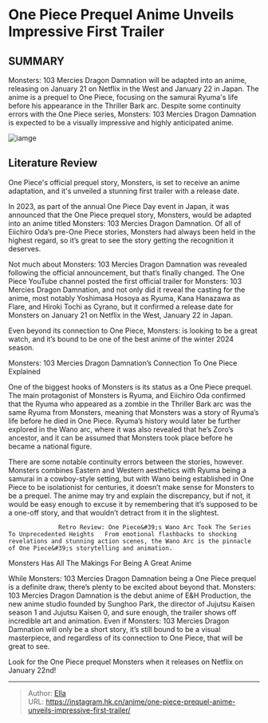 # One Piece Prequel Anime Unveils Impressive First Trailer


## SUMMARY 



  Monsters: 103 Mercies Dragon Damnation will be adapted into an anime, releasing on January 21 on Netflix in the West and January 22 in Japan.   The anime is a prequel to One Piece, focusing on the samurai Ryuma&#39;s life before his appearance in the Thriller Bark arc.   Despite some continuity errors with the One Piece series, Monsters: 103 Mercies Dragon Damnation is expected to be a visually impressive and highly anticipated anime.  

![iamge](https://static1.srcdn.com/wordpress/wp-content/uploads/2024/01/monsters-103-mercies-dragon-damnation-visual.jpg)

## Literature Review

One Piece&#39;s official prequel story, Monsters, is set to receive an anime adaptation, and it&#39;s unveiled a stunning first trailer with a release date.




In 2023, as part of the annual One Piece Day event in Japan, it was announced that the One Piece prequel story, Monsters, would be adapted into an anime titled Monsters: 103 Mercies Dragon Damnation. Of all of Eiichiro Oda’s pre-One Piece stories, Monsters had always been held in the highest regard, so it’s great to see the story getting the recognition it deserves.




Not much about Monsters: 103 Mercies Dragon Damnation was revealed following the official announcement, but that’s finally changed. The One Piece YouTube channel posted the first official trailer for Monsters: 103 Mercies Dragon Damnation, and not only did it reveal the casting for the anime, most notably Yoshimasa Hosoya as Ryuma, Kana Hanazawa as Flare, and Hiroki Tochi as Cyrano, but it confirmed a release date for Monsters on January 21 on Netflix in the West, January 22 in Japan.


 

Even beyond its connection to One Piece, Monsters: is looking to be a great watch, and it’s bound to be one of the best anime of the winter 2024 season.


 Monsters: 103 Mercies Dragon Damnation’s Connection To One Piece Explained 
          




One of the biggest hooks of Monsters is its status as a One Piece prequel. The main protagonist of Monsters is Ryuma, and Eiichiro Oda confirmed that the Ryuma who appeared as a zombie in the Thriller Bark arc was the same Ryuma from Monsters, meaning that Monsters was a story of Ryuma’s life before he died in One Piece. Ryuma’s history would later be further explored in the Wano arc, where it was also revealed that he’s Zoro’s ancestor, and it can be assumed that Monsters took place before he became a national figure.

There are some notable continuity errors between the stories, however. Monsters combines Eastern and Western aesthetics with Ryuma being a samurai in a cowboy-style setting, but with Wano being established in One Piece to be isolationist for centuries, it doesn’t make sense for Monsters to be a prequel. The anime may try and explain the discrepancy, but if not, it would be easy enough to excuse it by remembering that it’s supposed to be a one-off story, and that wouldn’t detract from it in the slightest.




                  Retro Review: One Piece&#39;s Wano Arc Took The Series To Unprecedented Heights   From emotional flashbacks to shocking revelations and stunning action scenes, the Wano Arc is the pinnacle of One Piece&#39;s storytelling and animation.   



 Monsters Has All The Makings For Being A Great Anime 
          

While Monsters: 103 Mercies Dragon Damnation being a One Piece prequel is a definite draw, there’s plenty to be excited about beyond that. Monsters: 103 Mercies Dragon Damnation is the debut anime of E&amp;H Production, the new anime studio founded by Sunghoo Park, the director of Jujutsu Kaisen season 1 and Jujutsu Kaisen 0, and sure enough, the trailer shows off incredible art and animation. Even if Monsters: 103 Mercies Dragon Damnation will only be a short story, it’s still bound to be a visual masterpiece, and regardless of its connection to One Piece, that will be great to see.




Look for the One Piece prequel Monsters when it releases on Netflix on January 22nd!



---

> Author: [Ella](https://instagram.hk.cn/)  
> URL: https://instagram.hk.cn/anime/one-piece-prequel-anime-unveils-impressive-first-trailer/  

